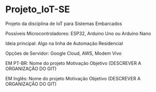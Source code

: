 # Projeto_IoT-SE
Projeto da disciplina de IoT para Sistemas Embarcados

Possíveis Microcontroladores: ESP32, Arduino Uno ou Arduino Nano

Ideia principal: Algo na linha de Automação Residencial

Opções de Servidor: Google Cloud, AWS, Modem Vivo


EM PT-BR:
Nome do projeto
Motivação
Objetivo
(DESCREVER A ORGANIZAÇÂO DO GIT)

EM Inglês:
Nome do projeto
Motivação
Objetivo
(DESCREVER A ORGANIZAÇÂO DO GIT)

